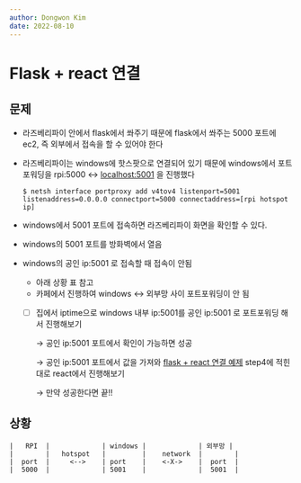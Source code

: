 ```yaml
---
author: Dongwon Kim
date: 2022-08-10
---
```

# Flask + react 연결

## 문제

- 라즈베리파이 안에서 flask에서 쏴주기 때문에 flask에서 쏴주는 5000 포트에 ec2, 즉 외부에서 접속을 할 수 있어야 한다
- 라즈베리파이는 windows에 핫스팟으로 연결되어 있기 때문에 windows에서 포트포워딩을 rpi:5000 ↔ [localhost:5001](http://localhost:5001) 을 진행했다
    
    `$ netsh interface portproxy add v4tov4 listenport=5001 listenaddress=0.0.0.0 connectport=5000 connectaddress=[rpi hotspot ip]` 
    
- windows에서 5001 포트에 접속하면 라즈베리파이 화면을 확인할 수 있다.
- windows의 5001 포트를 방화벽에서 열음
- windows의 공인 ip:5001 로 접속할 때 접속이 안됨
    - 아래 상황 표 참고
    - 카페에서 진행하여 windows ↔ 외부망 사이 포트포워딩이 안 됨
    - [ ]  집에서 iptime으로 windows 내부 ip:5001를 공인 ip:5001 로 포트포워딩 해서 진행해보기
        
        → 공인 ip:5001 포트에서 확인이 가능하면 성공
        
        → 공인 ip:5001 포트에서 값을 가져와 [flask + react 연결 예제](https://medium.com/@jadomene99/integrating-your-opencv-project-into-a-react-component-using-flask-6bcf909c07f4)  step4에 적힌 대로 react에서 진행해보기
        
        → 만약 성공한다면 끝!!
        

## 상황
```
|   RPI  |             | windows |             | 외부망 |
|        |   hotspot   |         |    network  |        |
|  port  |     <-->    | port    |    <-X->    |  port  |
|  5000  |             | 5001    |             |  5001  |
```
